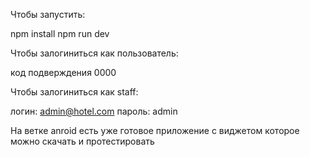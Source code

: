 Чтобы запустить:

npm install
npm run dev

Чтобы залогиниться как пользователь: 

код подверждения 0000

Чтобы залогиниться как staff:

логин: admin@hotel.com
пароль: admin

На ветке anroid есть уже готовое приложение с виджетом которое можно скачать и протестировать
